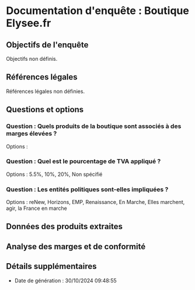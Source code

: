 
# Documentation d'enquête : Boutique Elysee.fr

## Objectifs de l'enquête
Objectifs non définis.

## Références légales
Références légales non définies.

## Questions et options
### Question : Quels produits de la boutique sont associés à des marges élevées ?
Options : 

### Question : Quel est le pourcentage de TVA appliqué ?
Options : 5.5%, 10%, 20%, Non spécifié

### Question : Les entités politiques sont-elles impliquées ?
Options : reNew, Horizons, EMP, Renaissance, En Marche, Elles marchent, agir, la France en marche


## Données des produits extraites


## Analyse des marges et de conformité


## Détails supplémentaires
- Date de génération : 30/10/2024 09:48:55
